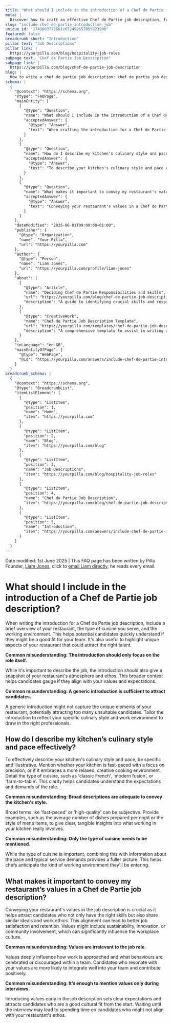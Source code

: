 ```yaml
---
title: "What should I include in the introduction of a Chef de Partie job description?"
meta: |
  Discover how to craft an effective Chef de Partie job description, focusing on your restaurant's unique environment, culinary style, and core values to attract the right candidates.
slug: "include-chef-de-partie-introduction-job"
unique id: "1749803773661x652492657855823900"
featured: false
breadcrumb short: "Introduction"
pillar text: "Job Descriptions"
pillar link: |
  https://yourpilla.com/blog/hospitality-job-roles
subpage text: "Chef de Partie Job Description"
subpage link: |
  https://yourpilla.com/blog/chef-de-partie-job-description
blog: |
  How to write a chef de partie job description: chef de partie job description template included.
schema: |
  {
    "@context": "https://schema.org",
    "@type": "FAQPage",
    "mainEntity": [
      {
        "@type": "Question",
        "name": "What should I include in the introduction of a Chef de Partie job description?",
        "acceptedAnswer": {
          "@type": "Answer",
          "text": "When crafting the introduction for a Chef de Partie job description, include a brief overview of your restaurant, the type of cuisine you serve, and a description of the working environment. Highlight unique aspects of your restaurant to attract suitable candidates, giving them a clear idea of the team they might join and the atmosphere they will work in."
        }
      },
      {
        "@type": "Question",
        "name": "How do I describe my kitchen's culinary style and pace effectively?",
        "acceptedAnswer": {
          "@type": "Answer",
          "text": "To describe your kitchen's culinary style and pace effectively, provide specific details and examples. For instance, specify if your kitchen operates at a high tempo focusing on precise dish preparation or if it fosters a relaxed, creative cooking atmosphere. Include the type of cuisine, like 'classic French' or 'modern fusion', and detail aspects such as the average number of dishes prepared per service to give a clear idea of the work environment."
        }
      },
      {
        "@type": "Question",
        "name": "What makes it important to convey my restaurant's values in a Chef de Partie job description?",
        "acceptedAnswer": {
          "@type": "Answer",
          "text": "Conveying your restaurant's values in a Chef de Partie job description is vital to attract candidates who align with your work ethic and ideals. This alignment can enhance job satisfaction and retention, establishing a team that shares similar values such as sustainability, innovation, or community involvement, and contributes to a positive workplace culture."
        }
      }
    ],
    "dateModified": "2025-06-01T09:00:00+01:00",
    "publisher": {
      "@type": "Organization",
      "name": "Your Pilla",
      "url": "https://yourpilla.com"
    },
    "author": {
      "@type": "Person",
      "name": "Liam Jones",
      "url": "https://yourpilla.com/profile/liam-jones"
    },
    "about": [
      {
        "@type": "Article",
        "name": "Deciding Chef de Partie Responsibilities and Skills",
        "url": "https://yourpilla.com/blog/chef-de-partie-job-description",
        "description": "A guide to identifying crucial skills and responsibilities required from a Chef de Partie, helping you craft a detailed and effective job description."
      },
      {
        "@type": "CreativeWork",
        "name": "Chef de Partie Job Description Template",
        "url": "https://yourpilla.com/templates/chef-de-partie-job-description",
        "description": "A comprehensive template to assist in writing a tailored job description for a Chef de Partie position."
      }
    ],
    "inLanguage": "en-GB",
    "mainEntityOfPage": {
      "@type": "WebPage",
      "@id": "https://yourpilla.com/answers/include-chef-de-partie-introduction-job"
    }
  }
breadcrumb_schema: |
  {
    "@context": "https://schema.org",
    "@type": "BreadcrumbList",
    "itemListElement": [
      {
        "@type": "ListItem",
        "position": 1,
        "name": "Home",
        "item": "https://yourpilla.com"
      },
      {
        "@type": "ListItem",
        "position": 2,
        "name": "Blog",
        "item": "https://yourpilla.com/blog"
      },
      {
        "@type": "ListItem",
        "position": 3,
        "name": "Job Descriptions",
        "item": "https://yourpilla.com/blog/hospitality-job-roles"
      },
      {
        "@type": "ListItem",
        "position": 4,
        "name": "Chef de Partie Job Description",
        "item": "https://yourpilla.com/blog/chef-de-partie-job-description"
      },
      {
        "@type": "ListItem",
        "position": 5,
        "name": "Introduction",
        "item": "https://yourpilla.com/answers/include-chef-de-partie-introduction-job"
      }
    ]
  }
---
```


Date modified: 1st June 2025 | This FAQ page has been written by Pilla Founder, [Liam Jones](https://yourpilla.com/profile/liam-jones), click to [email Liam directly](https://mailto:liam@yourpilla.com), he reads every email.

# What should I include in the introduction of a Chef de Partie job description?

When writing the introduction for a Chef de Partie job description, include a brief overview of your restaurant, the type of cuisine you serve, and the working environment. This helps potential candidates quickly understand if they might be a good fit for your team. It's also useful to highlight unique aspects of your restaurant that could attract the right talent.

**Common misunderstanding: The introduction should only focus on the role itself.**

While it's important to describe the job, the introduction should also give a snapshot of your restaurant's atmosphere and ethos. This broader context helps candidates gauge if they align with your values and expectations.

**Common misunderstanding: A generic introduction is sufficient to attract candidates.**

A generic introduction might not capture the unique elements of your restaurant, potentially attracting too many unsuitable candidates. Tailor the introduction to reflect your specific culinary style and work environment to draw in the right professionals.

## How do I describe my kitchen’s culinary style and pace effectively?

To effectively describe your kitchen's culinary style and pace, be specific and illustrative. Mention whether your kitchen is fast-paced with a focus on precision, or if it embraces a more relaxed, creative cooking environment. Detail the type of cuisine, such as 'classic French', 'modern fusion', or 'farm-to-table'. This clarity helps candidates understand the expectations and demands of the role.

**Common misunderstanding: Broad descriptions are adequate to convey the kitchen's style.**

Broad terms like 'fast-paced' or 'high-quality' can be subjective. Provide examples, such as the average number of dishes prepared per night or the style of menu items, to give clear, tangible insights into what working in your kitchen really involves.

**Common misunderstanding: Only the type of cuisine needs to be mentioned.**

While the type of cuisine is important, combining this with information about the pace and typical service demands provides a fuller picture. This helps chefs anticipate the kind of working environment they'll be entering.

## What makes it important to convey my restaurant’s values in a Chef de Partie job description?

Conveying your restaurant's values in the job description is crucial as it helps attract candidates who not only have the right skills but also share similar ideals and work ethics. This alignment can lead to better job satisfaction and retention. Values might include sustainability, innovation, or community involvement, which can significantly influence the workplace culture.

**Common misunderstanding: Values are irrelevant to the job role.**

Values deeply influence how work is approached and what behaviours are celebrated or discouraged within a team. Candidates who resonate with your values are more likely to integrate well into your team and contribute positively.

**Common misunderstanding: It’s enough to mention values only during interviews.**

Introducing values early in the job description sets clear expectations and attracts candidates who are a good cultural fit from the start. Waiting until the interview may lead to spending time on candidates who might not align with your restaurant's ethos.